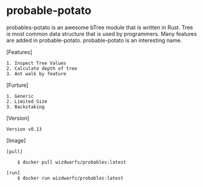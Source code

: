 # probable-potato

probables-potato is an awesome bTree module that is written in Rust. Tree is most common data structure that is used by programmers. Many features are added in probable-potato. probable-potato is an interesting name.


[Features]

    1. Inspect Tree Values
    2. Calculate depth of tree
    3. Ant walk by feature
    
[Furture]
    
    1. Generic 
    2. Limited Size
    3. Backstaking

[Version]
    
    Version v0.13

[Image]

    [pull]

        $ docker pull wizdwarfs/probables:latest
    
    [run]
        $ docker run wizdwarfs/probables:latest
